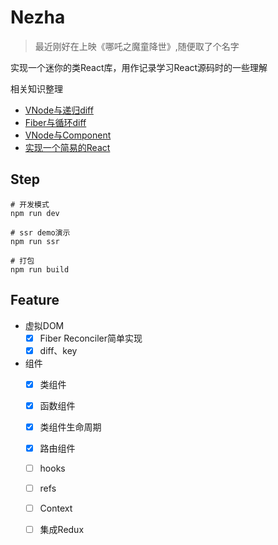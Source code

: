 Nezha
====

> 最近刚好在上映《哪吒之魔童降世》,随便取了个名字

实现一个迷你的类React库，用作记录学习React源码时的一些理解

相关知识整理
* [VNode与递归diff](https://www.shymean.com/article/VNode%E4%B8%8E%E9%80%92%E5%BD%92diff)
* [Fiber与循环diff](https://www.shymean.com/article/Fiber%E4%B8%8E%E5%BE%AA%E7%8E%AFdiff)
* [VNode与Component](https://www.shymean.com/article/VNode%E4%B8%8EComponent)
* [实现一个简易的React](https://www.shymean.com/article/%E5%AE%9E%E7%8E%B0%E4%B8%80%E4%B8%AA%E7%AE%80%E6%98%93%E7%9A%84React)

## Step
```
# 开发模式
npm run dev

# ssr demo演示
npm run ssr

# 打包
npm run build
```

## Feature

* 虚拟DOM
    * [x] Fiber Reconciler简单实现
    * [x] diff、key
* 组件
    * [x] 类组件
    * [x] 函数组件
    * [x] 类组件生命周期
    * [x] 路由组件
    * [ ] hooks
    * [ ] refs
    * [ ] Context
    * [ ] 集成Redux



